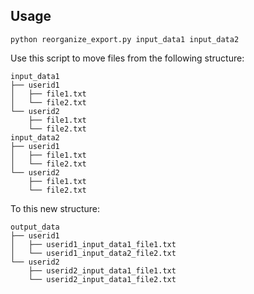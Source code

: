 ## Usage

```
python reorganize_export.py input_data1 input_data2
```


Use this script to move files from the following structure:

```
input_data1
├── userid1
│   ├── file1.txt
│   └── file2.txt
└── userid2
    ├── file1.txt
    └── file2.txt
input_data2
├── userid1
│   ├── file1.txt
│   └── file2.txt
└── userid2
    ├── file1.txt
    └── file2.txt
```

To this new structure:

```
output_data
├── userid1
│   ├── userid1_input_data1_file1.txt
│   └── userid1_input_data2_file2.txt
└── userid2
    ├── userid2_input_data1_file1.txt
    └── userid2_input_data1_file2.txt
```
